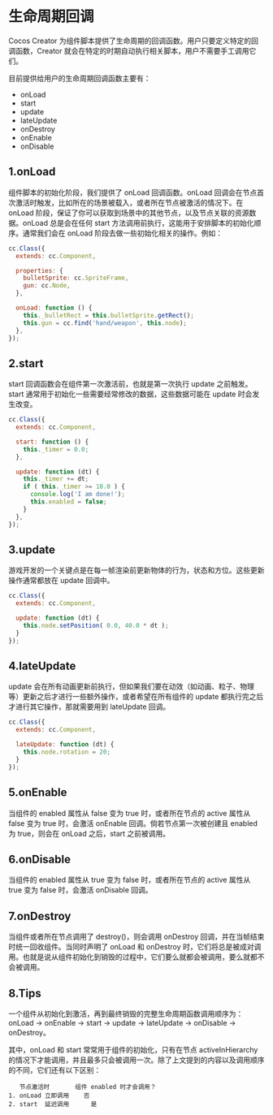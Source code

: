 
# 生命周期回调
Cocos Creator 为组件脚本提供了生命周期的回调函数。用户只要定义特定的回调函数，Creator 就会在特定的时期自动执行相关脚本，用户不需要手工调用它们。

目前提供给用户的生命周期回调函数主要有：
* onLoad
* start
* update
* lateUpdate
* onDestroy
* onEnable
* onDisable

## 1.onLoad
组件脚本的初始化阶段，我们提供了 onLoad 回调函数。onLoad 回调会在节点首次激活时触发，比如所在的场景被载入，或者所在节点被激活的情况下。在 onLoad 阶段，保证了你可以获取到场景中的其他节点，以及节点关联的资源数据。onLoad 总是会在任何 start 方法调用前执行，这能用于安排脚本的初始化顺序。通常我们会在 onLoad 阶段去做一些初始化相关的操作。例如：
```js
cc.Class({
  extends: cc.Component,

  properties: {
    bulletSprite: cc.SpriteFrame,
    gun: cc.Node,
  },

  onLoad: function () {
    this._bulletRect = this.bulletSprite.getRect();
    this.gun = cc.find('hand/weapon', this.node);
  },
});
```

## 2.start
start 回调函数会在组件第一次激活前，也就是第一次执行 update 之前触发。start 通常用于初始化一些需要经常修改的数据，这些数据可能在 update 时会发生改变。

```js
cc.Class({
  extends: cc.Component,

  start: function () {
    this._timer = 0.0;
  },

  update: function (dt) {
    this._timer += dt;
    if ( this._timer >= 10.0 ) {
      console.log('I am done!');
      this.enabled = false;
    }
  },
});
```

## 3.update
游戏开发的一个关键点是在每一帧渲染前更新物体的行为，状态和方位。这些更新操作通常都放在 update 回调中。
```js
cc.Class({
  extends: cc.Component,

  update: function (dt) {
    this.node.setPosition( 0.0, 40.0 * dt );
  }
});
```

## 4.lateUpdate
update 会在所有动画更新前执行，但如果我们要在动效（如动画、粒子、物理等）更新之后才进行一些额外操作，或者希望在所有组件的 update 都执行完之后才进行其它操作，那就需要用到 lateUpdate 回调。
```js
cc.Class({
  extends: cc.Component,

  lateUpdate: function (dt) {
    this.node.rotation = 20;
  }
});
```

## 5.onEnable
当组件的 enabled 属性从 false 变为 true 时，或者所在节点的 active 属性从 false 变为 true 时，会激活 onEnable 回调。倘若节点第一次被创建且 enabled 为 true，则会在 onLoad 之后，start 之前被调用。

## 6.onDisable
当组件的 enabled 属性从 true 变为 false 时，或者所在节点的 active 属性从 true 变为 false 时，会激活 onDisable 回调。

## 7.onDestroy
当组件或者所在节点调用了 destroy()，则会调用 onDestroy 回调，并在当帧结束时统一回收组件。当同时声明了 onLoad 和 onDestroy 时，它们将总是被成对调用。也就是说从组件初始化到销毁的过程中，它们要么就都会被调用，要么就都不会被调用。

## 8.Tips
一个组件从初始化到激活，再到最终销毁的完整生命周期函数调用顺序为：onLoad -> onEnable -> start -> update -> lateUpdate -> onDisable -> onDestroy。

其中，onLoad 和 start 常常用于组件的初始化，只有在节点 activeInHierarchy 的情况下才能调用，并且最多只会被调用一次。除了上文提到的内容以及调用顺序的不同，它们还有以下区别：

```
   节点激活时       组件 enabled 时才会调用？
1. onLoad 立即调用	  否
2. start  延迟调用		是
```
